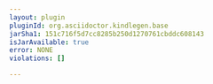 ```yaml
---
layout: plugin
pluginId: org.asciidoctor.kindlegen.base
jarSha1: 151c716f5d7cc8285b250d1270761cbddc608143
isJarAvailable: true
error: NONE
violations: []

---
```


